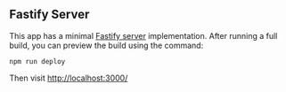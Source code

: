 ## Fastify Server

This app has a minimal [Fastify server](https://fastify.io/) implementation. After running a full build, you can preview the build using the command:

```
npm run deploy
```

Then visit [http://localhost:3000/](http://localhost:3000/)
